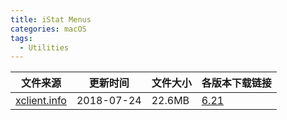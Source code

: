 ```yaml
---
title: iStat Menus
categories: macOS
tags:
  - Utilities
---
```



| 文件来源                                  | 更新时间   | 文件大小 | 各版本下载链接                                               |
| ----------------------------------------- | ---------- | -------- | ------------------------------------------------------------ |
| <div class="unknown">[xclient.info](http://xclient.info/s/istat-menus-for-mac.html)</div> | 2018-07-24 | 22.6MB   | [6.21](https://img.vim-cn.com/39/ccff2532ab959f8cbb19141fd2f1aa0be83566.zip) |
